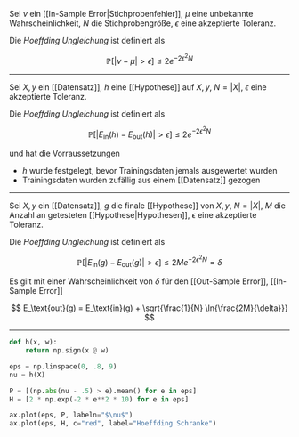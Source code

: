 Sei $\nu$ ein [[In-Sample Error|Stichprobenfehler]], $\mu$ eine unbekannte Wahrscheinlichkeit, $N$ die Stichprobengröße, $\epsilon$ eine akzeptierte Toleranz.

Die *Hoeffding Ungleichung* ist definiert als

$$
	\mathbb{P}[|\nu - \mu| \gt \epsilon] \le 2e^{-2 \epsilon^2 N}
$$

---

Sei $X, y$ ein [[Datensatz]], $h$ eine [[Hypothese]] auf $X, y$, $N = |X|$, $\epsilon$ eine akzeptierte Toleranz.

Die *Hoeffding Ungleichung* ist definiert als

$$
	\mathbb{P}[|E_{\text{in}}(h) - E_{\text{out}}(h)| \gt \epsilon] \le 2e^{-2 \epsilon^2 N}
$$

und hat die Vorraussetzungen
- $h$ wurde festgelegt, bevor Trainingsdaten jemals ausgewertet wurden
- Trainingsdaten wurden zufällig aus einem [[Datensatz]] gezogen

---

Sei $X, y$ ein [[Datensatz]], $g$ die finale [[Hypothese]] von $X, y$, $N = |X|$, $M$ die Anzahl an getesteten [[Hypothese|Hypothesen]], $\epsilon$ eine akzeptierte Toleranz.

Die *Hoeffding Ungleichung* ist definiert als

$$
	\mathbb{P}[|E_{\text{in}}(g) - E_{\text{out}}(g)| \gt \epsilon] \le 2Me^{-2 \epsilon^2 N} = \delta
$$

Es gilt mit einer Wahrscheinlichkeit von $\delta$ für den [[Out-Sample Error]], [[In-Sample Error]]

$$
	E_\text{out}(g) = E_\text{in}(g) + \sqrt{\frac{1}{N} \ln{\frac{2M}{\delta}}}
$$

---

```py
def h(x, w):
	return np.sign(x @ w)
```

```py
eps = np.linspace(0, .8, 9)
nu = h(X)

P = [(np.abs(nu - .5) > e).mean() for e in eps]
H = [2 * np.exp(-2 * e**2 * 10) for e in eps]

ax.plot(eps, P, labeln="$\nu$")
ax.plot(eps, H, c="red", label="Hoeffding Schranke")
```